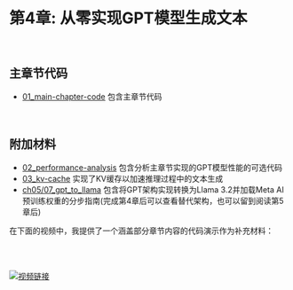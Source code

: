 # 第4章: 从零实现GPT模型生成文本

&nbsp;
## 主章节代码

- [01_main-chapter-code](01_main-chapter-code) 包含主章节代码

&nbsp;
## 附加材料

- [02_performance-analysis](02_performance-analysis) 包含分析主章节实现的GPT模型性能的可选代码
- [03_kv-cache](03_kv-cache) 实现了KV缓存以加速推理过程中的文本生成
- [ch05/07_gpt_to_llama](../ch05/07_gpt_to_llama) 包含将GPT架构实现转换为Llama 3.2并加载Meta AI预训练权重的分步指南(完成第4章后可以查看替代架构，也可以留到阅读第5章后)

在下面的视频中，我提供了一个涵盖部分章节内容的代码演示作为补充材料：

<br>
<br>

[![视频链接](https://img.youtube.com/vi/YSAkgEarBGE/0.jpg)](https://www.youtube.com/watch?v=YSAkgEarBGE)
